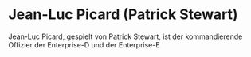 # Jean-Luc Picard (Patrick Stewart)
Jean-Luc Picard, gespielt von Patrick Stewart, ist der kommandierende Offizier der Enterprise-D und der Enterprise-E